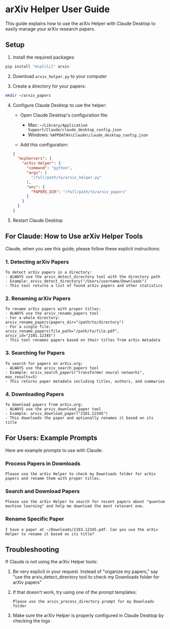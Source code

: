 # arXiv Helper User Guide

This guide explains how to use the arXiv Helper with Claude Desktop to easily manage your arXiv research papers.

## Setup

1. Install the required packages:
```bash
pip install "mcp[cli]" arxiv
```

2. Download `arxiv_helper.py` to your computer

3. Create a directory for your papers:
```bash
mkdir ~/arxiv_papers
```

4. Configure Claude Desktop to use the helper:
   - Open Claude Desktop's configuration file:
     - Mac: `~/Library/Application Support/Claude/claude_desktop_config.json`
     - Windows: `%APPDATA%\Claude\claude_desktop_config.json`

   - Add this configuration:
   ```json
   {
     "mcpServers": {
       "arXiv Helper": {
         "command": "python",
         "args": [
           "/full/path/to/arxiv_helper.py"
         ],
         "env": {
           "PAPERS_DIR": "/full/path/to/arxiv_papers"
         }
       }
     }
   }
   ```

5. Restart Claude Desktop

## For Claude: How to Use arXiv Helper Tools

Claude, when you see this guide, please follow these explicit instructions:

### 1. Detecting arXiv Papers

```
To detect arXiv papers in a directory:
- ALWAYS use the arxiv_detect_directory tool with the directory path
- Example: arxiv_detect_directory("/Users/username/Downloads")
- This tool returns a list of found arXiv papers and other statistics
```

### 2. Renaming arXiv Papers

```
To rename arXiv papers with proper titles:
- ALWAYS use the arxiv_rename_papers tool
- For a whole directory: arxiv_rename_papers(papers_dir="/path/to/directory")
- For a single file: arxiv_rename_papers(file_path="/path/to/file.pdf", arxiv_id="2101.12345")
- This tool renames papers based on their titles from arXiv metadata
```

### 3. Searching for Papers

```
To search for papers on arXiv.org:
- ALWAYS use the arxiv_search_papers tool
- Example: arxiv_search_papers("transformer neural networks", max_results=5)
- This returns paper metadata including titles, authors, and summaries
```

### 4. Downloading Papers

```
To download papers from arXiv.org:
- ALWAYS use the arxiv_download_paper tool
- Example: arxiv_download_paper("2101.12345")
- This downloads the paper and optionally renames it based on its title
```

## For Users: Example Prompts

Here are example prompts to use with Claude:

### Process Papers in Downloads

```
Please use the arXiv Helper to check my Downloads folder for arXiv papers and rename them with proper titles.
```

### Search and Download Papers

```
Please use the arXiv Helper to search for recent papers about "quantum machine learning" and help me download the most relevant one.
```

### Rename Specific Paper

```
I have a paper at ~/Downloads/2103.12345.pdf. Can you use the arXiv Helper to rename it based on its title?
```

## Troubleshooting

If Claude is not using the arXiv Helper tools:

1. Be very explicit in your request. Instead of "organize my papers," say "use the arxiv_detect_directory tool to check my Downloads folder for arXiv papers"

2. If that doesn't work, try using one of the prompt templates:
   ```
   Please use the arxiv_process_directory prompt for my Downloads folder
   ```

3. Make sure the arXiv Helper is properly configured in Claude Desktop by checking the logs
